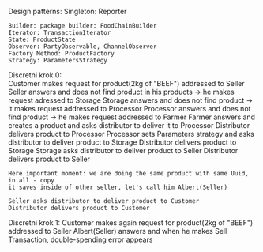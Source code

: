 Design patterns:
    Singleton: Reporter
    
    Builder: package builder: FoodChainBuilder
    Iterator: TransactionIterator
    State: ProductState
    Observer: PartyObservable, ChannelObserver
    Factory Method: ProductFactory
    Strategy: ParametersStrategy

Discretni krok 0:       
    Customer makes request for product(2kg of "BEEF") addressed to Seller
    Seller answers and does not find product in his products -> he makes request adressed to Storage
    Storage answers and does not find product -> it makes request addressed to Processor
    Processor answers and does not find product -> he makes request addressed to Farmer
    Farmer answers and creates a product and asks distributor to deliver it to Processor
    Distributor delivers product to Processor
    Processor sets Parameters strategy and asks distributor to deliver product to Storage
    Distributor delivers product to Storage
    Storage asks distributor to deliver product to Seller
    Distributor delivers product to Seller

    Here important moment: we are doing the same product with same Uuid, in all - copy
    it saves inside of other seller, let's call him Albert(Seller)

    Seller asks distributor to deliver product to Customer
    Distributor delivers product to Customer
Discretni krok 1:
    Customer makes again request for product(2kg of "BEEF") addressed to Seller
    Albert(Seller) answers and when he makes Sell Transaction, double-spending error appears

